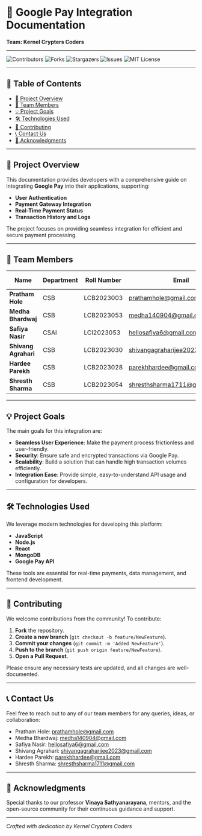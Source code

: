# 🚀 Google Pay Integration Documentation

**Team: Kernel Crypters Coders**

---

![Contributors](https://img.shields.io/github/contributors/IIITLucknowSWEngg/Assignment)
![Forks](https://img.shields.io/github/forks/IIITLucknowSWEngg/Assignment?style=social)
![Stargazers](https://img.shields.io/github/stars/IIITLucknowSWEngg/Assignment?style=social)
![Issues](https://img.shields.io/github/issues/IIITLucknowSWEngg/Assignment)
![MIT License](https://img.shields.io/github/license/IIITLucknowSWEngg/Assignment)

---

## 🧭 Table of Contents

- [📌 Project Overview](#-project-overview)
- [👥 Team Members](#-team-members)
- [💡 Project Goals](#-project-goals)
- [🛠️ Technologies Used](#️-technologies-used)
- [🤝 Contributing](#-contributing)
- [📞 Contact Us](#-contact-us)
- [🎉 Acknowledgments](#-acknowledgments)

---

## 📌 Project Overview

This documentation provides developers with a comprehensive guide on integrating **Google Pay** into their applications, supporting:

- **User Authentication**
- **Payment Gateway Integration**
- **Real-Time Payment Status**
- **Transaction History and Logs**

The project focuses on providing seamless integration for efficient and secure payment processing.

---

## 👥 Team Members

| **Name**            | **Department** | **Roll Number** | **Email**                        | **GitHub Username**              |
|---------------------|----------------|-----------------|----------------------------------|----------------------------------|
| **Pratham Hole**     | CSB            | LCB2023003      | prathamhole@gmail.com            | [Prtm2110](https://github.com/Prtm2110) |
| **Medha Bhardwaj**   | CSB            | LCB2023053      | medha140904@gmail.com            | [medha-14](https://github.com/medha-14) |
| **Safiya Nasir**     | CSAI           | LCI2023053      | hellosafiya6@gmail.com           | [safiya2610](https://github.com/safiya2610) |
| **Shivang Agrahari** | CSB            | LCB2023030      | shivangagraharijee2023@gmail.com | [shibo911](https://github.com/shibo911) |
| **Hardee Parekh**    | CSB            | LCB2023028      | parekhhardee@gmail.com           | [hardeeparekh](https://github.com/hardeeparekh) |
| **Shresth Sharma**   | CSB            | LCB2023054      | shresthsharma1711@gmail.com      | [Shresth17](https://github.com/Shresth17) |

---

## 💡 Project Goals

The main goals for this integration are:

- **Seamless User Experience**: Make the payment process frictionless and user-friendly.
- **Security**: Ensure safe and encrypted transactions via Google Pay.
- **Scalability**: Build a solution that can handle high transaction volumes efficiently.
- **Integration Ease**: Provide simple, easy-to-understand API usage and configuration for developers.

---

## 🛠️ Technologies Used

We leverage modern technologies for developing this platform:

- **JavaScript**
- **Node.js**
- **React**
- **MongoDB**
- **Google Pay API**

These tools are essential for real-time payments, data management, and frontend development.

---

## 🤝 Contributing

We welcome contributions from the community! To contribute:

1. **Fork** the repository.
2. **Create a new branch** (`git checkout -b feature/NewFeature`).
3. **Commit your changes** (`git commit -m 'Added NewFeature'`).
4. **Push to the branch** (`git push origin feature/NewFeature`).
5. **Open a Pull Request**.

Please ensure any necessary tests are updated, and all changes are well-documented.

---

## 📞 Contact Us

Feel free to reach out to any of our team members for any queries, ideas, or collaboration:

- Pratham Hole: prathamhole@gmail.com
- Medha Bhardwaj: medha140904@gmail.com
- Safiya Nasir: hellosafiya6@gmail.com
- Shivang Agrahari: shivangagraharijee2023@gmail.com
- Hardee Parekh: parekhhardee@gmail.com
- Shresth Sharma: shresthsharma1711@gmail.com

---

## 🎉 Acknowledgments

Special thanks to our professor **Vinaya Sathyanarayana**, mentors, and the open-source community for their continuous guidance and support.

---

*Crafted with dedication by Kernel Crypters Coders*
